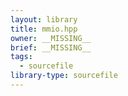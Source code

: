 ```yaml
---
layout: library
title: mmio.hpp
owner: __MISSING__
brief: __MISSING__
tags:
  - sourcefile
library-type: sourcefile
---
```

